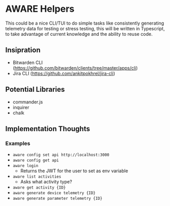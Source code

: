 # AWARE Helpers

This could be a nice CLI/TUI to do simple tasks like consistently generating telemetry data for testing
or stress testing, this will be written in Typescript, to take advantage of current knowledge and the ability
to reuse code.

## Insipration

- Bitwarden CLI (https://github.com/bitwarden/clients/tree/master/apps/cli)
- Jira CLI (https://github.com/ankitpokhrel/jira-cli)

## Potential Libraries

- commander.js
- inquirer
- chalk


## Implementation Thoughts

### Examples

- `aware config set api http://localhost:3000`
- `aware config get api`
- `aware login`
    - Returns the JWT for the user to set as env variable
- `aware list activities`
    - Asks what activity type?
- `aware get activity {ID}`
- `aware generate device telemetry {ID}`
- `aware generate parameter telemetry {ID}`


